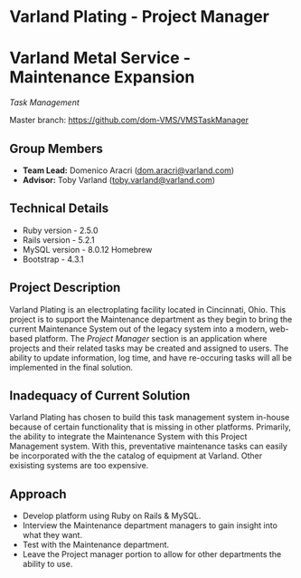 # Varland Plating - Project Manager

# **Varland Metal Service - Maintenance Expansion**
*Task Management*

Master branch: https://github.com/dom-VMS/VMSTaskManager

## Group Members
- **Team Lead:** Domenico Aracri (dom.aracri@varland.com)
- **Advisor:** Toby Varland (toby.varland@varland.com)

## Technical Details
- Ruby version - 2.5.0
- Rails version - 5.2.1
- MySQL version - 8.0.12 Homebrew
- Bootstrap - 4.3.1

## Project Description
Varland Plating is an electroplating facility located in Cincinnati, Ohio. This project is to support the Maintenance department as they begin to bring the current Maintenance System out of the legacy system into a modern, web-based platform. The *Project Manager* section is an application where projects and their related tasks may be created and assigned to users. The ability to update information, log time, and have re-occuring tasks will all be implemented in the final solution.

## Inadequacy of Current Solution
Varland Plating has chosen to build this task management system in-house because of certain functionality that is missing in other platforms. Primarily, the ability to integrate the Maintenance System with this Project Management system. With this, preventative maintenance tasks can easily be incorporated with the the catalog of equipment at Varland. Other exisisting systems are too expensive.

## Approach
- Develop platform using Ruby on Rails & MySQL.
- Interview the Maintenance department managers to gain insight into what they want.
- Test with the Maintenance department.
- Leave the Project manager portion to allow for other departments the ability to use.
